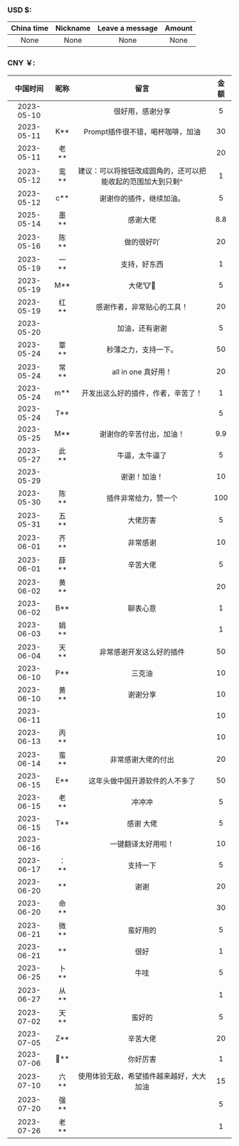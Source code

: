 ### USD $:

| China time | Nickname | Leave a message | Amount |
| :---: | :---: | :---: | :---: |
| None | None | None | None |


### CNY ￥:

| 中国时间 | 昵称 | 留言 | 金额 |
| :---: | :---: | :---: | :---: |
| 2023-05-10 | | 很好用，感谢分享 | 5 |
| 2023-05-11 | K** | Prompt插件很不错，喝杯咖啡，加油 | 30 |
| 2023-05-11 | 老** | | 20 |
| 2023-05-12 | 鸾** | 建议：可以将按钮改成圆角的，还可以把能收起的范围加大到只剩^ | 1 |
| 2023-05-12 | c** | 谢谢你的插件，继续加油。 | 5 |
| 2025-05-14 | 墨** | 感谢大佬| 8.8 |
| 2023-05-16 | 陈** | 做的很好吖 | 20 |
| 2023-05-19 | 一** | 支持，好东西 | 1 |
| 2023-05-19 | M** | 大佬🐮🍺 | 5 |
| 2023-05-19 | 红** | 感谢作者，非常贴心的工具！| 20 |
| 2023-05-20 | | 加油，还有谢谢 | 5 |
| 2023-05-24 | 覃** | 秒薄之力，支持一下。 | 50 |
| 2023-05-24 | 常** | all in one 真好用！ | 20 |
| 2023-05-24 | m** | 开发出这么好的插件，作者，辛苦了！ | 1 |
| 2023-05-24 | T** | | 5 |
| 2023-05-25 | M** | 谢谢你的辛苦付出，加油！ | 9.9 |
| 2023-05-27 | 此** | 牛逼，太牛逼了 | 5 |
| 2023-05-29 | | 谢谢！加油！ | 10 |
| 2023-05-30 | 陈** | 插件非常给力，赞一个 | 100 |
| 2023-05-31 | 五** | 大佬厉害| 5 |
| 2023-06-01 | 齐** | 非常感谢| 10 |
| 2023-06-01 | 薛** | 辛苦大佬| 5 |
| 2023-06-02 | 黄** | | 20 |
| 2023-06-02 | B** | 聊表心意| 1 |
| 2023-06-03 | 娟** | | 1 |
| 2023-06-04 | 天** | 非常感谢开发这么好的插件 | 50 |
| 2023-06-10 | P** | 三克油 | 10 |
| 2023-06-10 | 黄** | 谢谢分享| 10 |
| 2023-06-11 | | | 10 |
| 2023-06-13 | 丙** | | 10 |
| 2023-06-14 | 蛮** | 非常感谢大佬的付出 | 20 |
| 2023-06-15 | E** | 这年头做中国开源软件的人不多了 | 50 |
| 2023-06-15 | 老** | 冲冲冲 | 5 |
| 2023-06-15 | T** | 感谢 大佬 | 5 |
| 2023-06-16 | | 一键翻译太好用啦！ | 10 |
| 2023-06-17 | ：** | 支持一下 | 5 |
| 2023-06-20 | ** | 谢谢 | 20 |
| 2023-06-20 | 命** | | 30 |
| 2023-06-21 | 微** | 蛮好用的 | 5 |
| 2023-06-21 | ** | 很好 | 1 |
| 2023-06-25 | 卜** | 牛哇 | 5 |
| 2023-06-27 | 从** | | 1 |
| 2023-07-02 | 天** | 蛮好的 | 5 |
| 2023-07-05 | Z** | 辛苦大佬 | 20 |
| 2023-07-06 | 🌺** | 你好厉害 | 1 |
| 2023-07-10 | 六** | 使用体验无敌，希望插件越来越好，大大加油 | 15 |
| 2023-07-20 | 强** | | 5 |
| 2023-07-26 | 老** | | 1 |